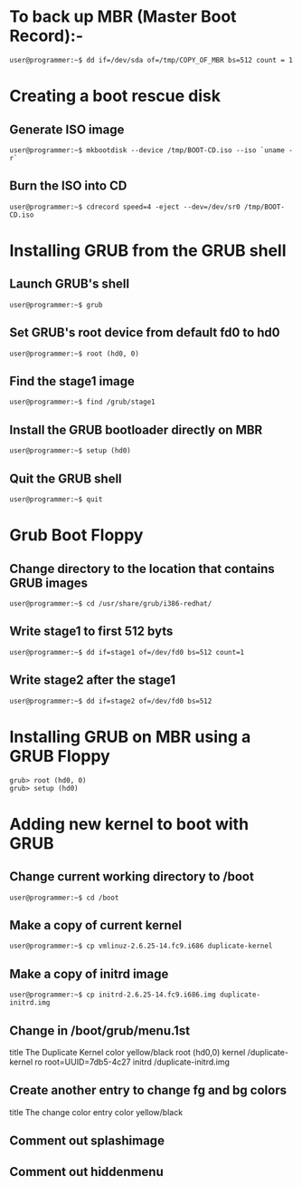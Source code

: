 # To back up MBR (Master Boot Record):-

```console
user@programmer:~$ dd if=/dev/sda of=/tmp/COPY_OF_MBR bs=512 count = 1
```

# Creating a boot rescue disk

## Generate ISO image

```console
user@programmer:~$ mkbootdisk --device /tmp/BOOT-CD.iso --iso `uname -r`
```

## Burn the ISO into CD

```console
user@programmer:~$ cdrecord speed=4 -eject --dev=/dev/sr0 /tmp/BOOT-CD.iso
```

# Installing GRUB from the GRUB shell

## Launch GRUB's shell

```console
user@programmer:~$ grub
```

## Set GRUB's root device from default fd0 to hd0

```console
user@programmer:~$ root (hd0, 0)
```

## Find the stage1 image

```console
user@programmer:~$ find /grub/stage1
```

## Install the GRUB bootloader directly on MBR

```console
user@programmer:~$ setup (hd0)
```

## Quit the GRUB shell

```console
user@programmer:~$ quit
```

# Grub Boot Floppy

## Change directory to the location that contains GRUB images

```console
user@programmer:~$ cd /usr/share/grub/i386-redhat/
```

## Write stage1 to first 512 byts

```console
user@programmer:~$ dd if=stage1 of=/dev/fd0 bs=512 count=1
```

## Write stage2 after the stage1

```console
user@programmer:~$ dd if=stage2 of=/dev/fd0 bs=512
```

# Installing GRUB on MBR using a GRUB Floppy

```console
grub> root (hd0, 0)
grub> setup (hd0)
```

# Adding new kernel to boot with GRUB

## Change current working directory to /boot

```console
user@programmer:~$ cd /boot
```

## Make a copy of current kernel

```console
user@programmer:~$ cp vmlinuz-2.6.25-14.fc9.i686 duplicate-kernel
```

## Make a copy of initrd image

```console
user@programmer:~$ cp initrd-2.6.25-14.fc9.i686.img duplicate-initrd.img
```

## Change in /boot/grub/menu.1st

title The Duplicate Kernel
  color yellow/black
  root (hd0,0)
  kernel /duplicate-kernel ro root=UUID=7db5-4c27
  initrd /duplicate-initrd.img

## Create another entry to change fg and bg colors

title The change color entry
  color yellow/black

## Comment out splashimage

## Comment out hiddenmenu
